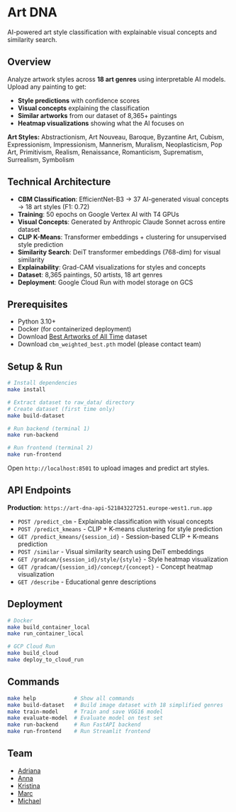 # Art DNA

AI-powered art style classification with explainable visual concepts and similarity search.

## Overview

Analyze artwork styles across **18 art genres** using interpretable AI models. Upload any painting to get:

- **Style predictions** with confidence scores
- **Visual concepts** explaining the classification
- **Similar artworks** from our dataset of 8,365+ paintings
- **Heatmap visualizations** showing what the AI focuses on

**Art Styles:** Abstractionism, Art Nouveau, Baroque, Byzantine Art, Cubism, Expressionism, Impressionism, Mannerism, Muralism, Neoplasticism, Pop Art, Primitivism, Realism, Renaissance, Romanticism, Suprematism, Surrealism, Symbolism

## Technical Architecture

- **CBM Classification**: EfficientNet-B3 → 37 AI-generated visual concepts → 18 art styles (F1: 0.72)
- **Training**: 50 epochs on Google Vertex AI with T4 GPUs
- **Visual Concepts**: Generated by Anthropic Claude Sonnet across entire dataset
- **CLIP K-Means**: Transformer embeddings + clustering for unsupervised style prediction
- **Similarity Search**: DeiT transformer embeddings (768-dim) for visual similarity
- **Explainability**: Grad-CAM visualizations for styles and concepts
- **Dataset**: 8,365 paintings, 50 artists, 18 art genres
- **Deployment**: Google Cloud Run with model storage on GCS

## Prerequisites

- Python 3.10+
- Docker (for containerized deployment)
- Download [Best Artworks of All Time](https://www.kaggle.com/datasets/ikarus777/best-artworks-of-all-time/data) dataset
- Download `cbm_weighted_best.pth` model (please contact team)

## Setup & Run

```bash
# Install dependencies
make install

# Extract dataset to raw_data/ directory
# Create dataset (first time only)
make build-dataset
```

```bash
# Run backend (terminal 1)
make run-backend

# Run frontend (terminal 2)
make run-frontend
```

Open `http://localhost:8501` to upload images and predict art styles.

## API Endpoints

**Production**: `https://art-dna-api-521843227251.europe-west1.run.app`

- `POST /predict_cbm` - Explainable classification with visual concepts
- `POST /predict_kmeans` - CLIP + K-means clustering for style prediction
- `GET /predict_kmeans/{session_id}` - Session-based CLIP + K-means prediction
- `POST /similar` - Visual similarity search using DeiT embeddings
- `GET /gradcam/{session_id}/style/{style}` - Style heatmap visualization
- `GET /gradcam/{session_id}/concept/{concept}` - Concept heatmap visualization
- `GET /describe` - Educational genre descriptions

## Deployment

```bash
# Docker
make build_container_local
make run_container_local

# GCP Cloud Run
make build_cloud
make deploy_to_cloud_run
```

## Commands

```bash
make help            # Show all commands
make build-dataset   # Build image dataset with 18 simplified genres
make train-model     # Train and save VGG16 model
make evaluate-model  # Evaluate model on test set
make run-backend     # Run FastAPI backend
make run-frontend    # Run Streamlit frontend
```

## Team

- [Adriana](https://github.com/lady-hamster)
- [Anna](https://github.com/AnnaShe78)
- [Kristina](https://github.com/TinaKgn)
- [Marc](https://github.com/MarcRenard)
- [Michael](https://github.com/michaelsmueller)
